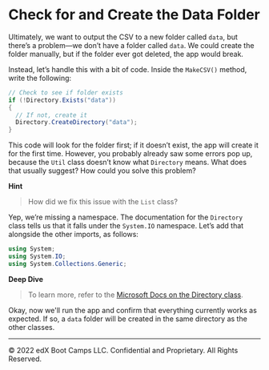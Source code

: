 # Check for and Create the Data Folder

Ultimately, we want to output the CSV to a new folder called `data`, but there’s a problem—we don’t have a folder called `data`. We could create the folder manually, but if the folder ever got deleted, the app would break.

Instead, let’s handle this with a bit of code. Inside the `MakeCSV()` method, write the following:

```cs
// Check to see if folder exists
if (!Directory.Exists("data")) 
{
  // If not, create it
  Directory.CreateDirectory("data");
}
```

This code will look for the folder first; if it doesn’t exist, the app will create it for the first time. However, you probably already saw some errors pop up, because the `Util` class doesn’t know what `Directory` means. What does that usually suggest? How could you solve this problem?

**Hint**

> How did we fix this issue with the `List` class?
  
Yep, we’re missing a namespace. The documentation for the `Directory` class tells us that it falls under the `System.IO` namespace. Let’s add that alongside the other imports, as follows:

```cs
using System;
using System.IO;
using System.Collections.Generic;
```

**Deep Dive**

> To learn more, refer to the [Microsoft Docs on the Directory class](https://docs.microsoft.com/en-us/dotnet/api/system.io.directory).

Okay, now we'll run the app and confirm that everything currently works as expected. If so, a `data` folder will be created in the same directory as the other classes.

---
© 2022 edX Boot Camps LLC. Confidential and Proprietary. All Rights Reserved.
